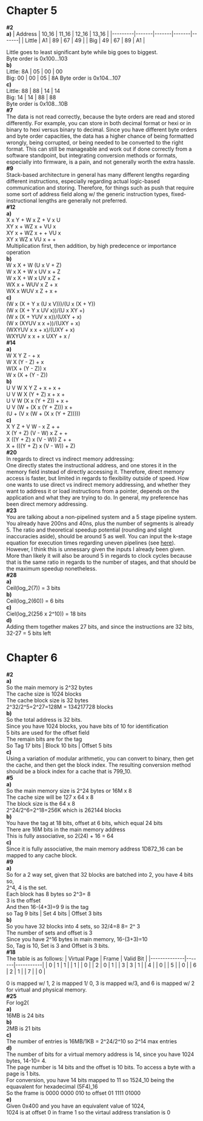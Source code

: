 # Chapter 5
**#2** \
**a)**
| Address | 10_16 | 11_16 | 12_16 | 13_16 |
|---------|-------|-------|-------|-------|
| Little  | A1    | 89    | 67    | 49    |
| Big     | 49    | 67    | 89    | A1    |

Little goes to least significant byte while big goes to biggest. \
Byte order is 0x100...103 \
**b)** \
Little: 8A | 05 | 00 | 00 \
Big: 00 | 00 | 05 | 8A
Byte order is 0x104...107 \
**c)** \
Little: 88 | 88 | 14 | 14 \
Big: 14 | 14 | 88 | 88 \
Byte order is 0x108...10B \
**#7** \
The data is not read correctly, because the byte orders are read and stored differently. For example, you can store in both decimal format or hexi or in binary to hexi versus binary to decimal. Since you have different byte orders and byte order capacities, the data has a higher chance of being formatted wrongly, being corrupted, or being needed to be converted to the right format. This can still be manageable and work out if done correctly from a software standpoint, but integrating conversion methods or formats, especially into firmware, is a pain, and not generally worth the extra hassle. \
**#9** \
Stack-based architecture in general has many different lengths regarding different instructions, especially regarding actual logic-based communication and storing. Therefore, for things such as push that require some sort of address field along w/ the generic instruction types, fixed-instructional lengths are generally not preferred. \
**#12** \
**a)** \
X x Y + W x Z + V x U \
XY x + WZ x + VU x \
XY x + WZ x + + VU x \
XY x WZ x VU x + + \
Multiplication first, then addition, by high predecence or importance operation \
**b)** \
W x X + W (U x V + Z) \
W x X + W x UV x + Z \
W x X + W x UV x Z + \
WX x + WUV x Z + x \
WX x WUV x Z + x + \
**c)** \
(W x (X + Y x (U x V)))/(U x (X + Y)) \
(W x (X + Y x UV x))/(U x XY +) \
(W x (X + YUV x x))/(UXY + x) \
(W x (XYUV x x +))/(UXY + x) \
(WXYUV x x + x)/(UXY + x) \
WXYUV x x + x UXY + x / \
**#14** \
**a)** \
W X Y Z - + x \
W X (Y - Z) + x \
W(X + (Y - Z)) x \
W x (X + (Y - Z)) \
**b)** \
U V W X Y Z + x + x + \
U V W X (Y + Z) x + x + \
U V W (X x (Y + Z)) + x + \
U V (W + (X x (Y + Z))) x + \
(U + (V x (W + (X x (Y + Z))))) \
**c)** \
X Y Z + V W - x Z + + \
X (Y + Z) (V - W) x Z + + \
X ((Y + Z) x (V - W)) Z + + \
X + (((Y + Z) x (V - W)) + Z) \
**#20** \
In regards to direct vs indirect memory addressing: \
One directly states the instructional address, and one stores it in the memory field instead of directly accessing it. Therefore, direct memory access is faster, but limited in regards to flexibility outside of speed. How one wants to use direct vs indirect memory addressing, and whether they want to address it or load instructions from a pointer, depends on the application and what they are trying to do. In general, my preference has been direct memory addressing. \
**#23** \
You are talking about a non-pipelined system and a 5 stage pipeline system. You already have 200ns and 40ns, plus the number of segments is already 5. The ratio and theoretical speedup potential (rounding and slight inaccuracies aside), should be around 5 as well. You can input the k-stage equation for execution times regarding uneven pipelines (see [here](https://cs.stackexchange.com/questions/21924/execution-time-of-an-uneven-pipeline)). However, I think this is unnessary given the inputs I already been given. More than likely it will also be around 5 in regards to clock cycles because that is the same ratio in regards to the number of stages, and that should be the maximum speedup nonetheless. \
**#28** \
**a)** \
Ceil(log_2(7)) = 3 bits \
**b)** \
Ceil(log_2(60)) = 6 bits \
**c)** \
Ciel(log_2(256 x 2^10)) = 18 bits \
**d)** \
Adding them together makes 27 bits, and since the instructions are 32 bits, 32-27 = 5 bits left
# Chapter 6
**#2** \
**a)** \
So the main memory is 2^32 bytes \
The cache size is 1024 blocks \
The cache block size is 32 bytes \
2^32/2^5=2^27=128M = 134217728 blocks \
**b)** \
So the total address is 32 bits. \
Since you have 1024 blocks, you have bits of 10 for identification \
5 bits are used for the offset field \
The remain bits are for the tag \
So Tag 17 bits | Block 10 bits | Offset 5 bits \
**c)** \
Using a variation of modular arithmetic, you can convert to binary, then get the cache, and then get the block index. The resulting conversion method should be a block index for a cache that is 799_10. \
**#5** \
**a)** \
So the main memory size is 2^24 bytes or 16M x 8 \
The cache size will be 127 x 64 x 8 \
The block size is the 64 x 8 \
2^24/2^6=2^18=256K which is 262144 blocks \
**b)** \
You have the tag at 18 bits, offset at 6 bits, which equal 24 bits \
There are 16M bits in the main memory address \
This is fully associative, so 2(24) + 16 = 64 \
**c)**  \
Since it is fully associative, the main memory address 1D872_16 can be mapped to any cache block. \
**#9** \
**a)** \
So for a 2 way set, given that 32 blocks are batched into 2, you have 4 bits so, \
2^4, 4 is the set. \
Each block has 8 bytes so 2^3= 8 \
3 is the offset \
And then 16-(4+3)=9 9 is the tag \
so Tag 9 bits | Set 4 bits | Offset 3 bits \
**b)** \
So you have 32 blocks into 4 sets, so 32/4=8 8= 2^ 3 \
The number of sets and offset is 3 \
Since you have 2^16 bytes in main memory, 16-(3+3)=10 \
So, Tag is 10, Set is 3 and Offset is 3 bits. \
**#18** \
The table is as follows:
| Virtual Page | Frame | Valid Bit |
|--------------|-------|-----------|
| 0            | 1     | 1         |
| 1            |       | 0         |
| 2            | 0     | 1         |
| 3            | 3     | 1         |
| 4            |       | 0         |
| 5            |       | 0         |
| 6            | 2     | 1         |
| 7            |       | 0         |

0 is mapped w/ 1, 2 is mapped 1/ 0, 3 is mapped w/3, and 6 is mapped w/ 2 for virtual and physical memory. \
**#25** \
For log2( \
**a)** \
16MB is 24 bits \
**b)** \
2MB is 21 bits \
**c)** \
The number of entries is 16MB/1KB = 2^24/2^10 so 2^14 max entries \
**d)** \
The number of bits for a virtual memory address is 14, since you have 1024 bytes, 14-10= 4. \
The page number is 14 bits and the offset is 10 bits. To access a byte with a page is 1 bits. \
For conversion, you have 14 bits mapped to 11 so 1524_10 being the equavalent for hexadecimal (5F4)_16 \
So the frame is 0000 0000 010 to offset 01 1111 01000 \
**e)** \
Given 0x400 and you have an equivalent value of 1024, \
1024 is at offset 0 in frame 1 so the virtaul address translation is 0
